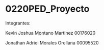 # 0220PED_Proyecto

Integrantes:

Kevin Joshua Montano Martinez 00176020

Jonathan Adriel Morales Orellana 00095520
